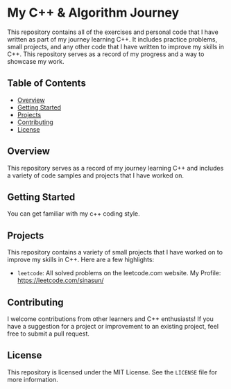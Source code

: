 # My C++ & Algorithm Journey

This repository contains all of the exercises and personal code that I have written as part of my journey learning C++. It includes practice problems, small projects, and any other code that I have written to improve my skills in C++. This repository serves as a record of my progress and a way to showcase my work.

## Table of Contents

- [Overview](#overview)
- [Getting Started](#getting-started)
- [Projects](#projects)
- [Contributing](#contributing)
- [License](#license)

## Overview

This repository serves as a record of my journey learning C++ and includes a variety of code samples and projects that I have worked on.

## Getting Started

You can get familiar with my c++ coding style. 

## Projects

This repository contains a variety of small projects that I have worked on to improve my skills in C++. Here are a few highlights:

- `leetcode`: All solved problems on the leetcode.com website. My Profile: https://leetcode.com/sinasun/


## Contributing

I welcome contributions from other learners and C++ enthusiasts! If you have a suggestion for a project or improvement to an existing project, feel free to submit a pull request.

## License

This repository is licensed under the MIT License. See the `LICENSE` file for more information.
